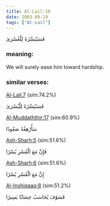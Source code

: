 ```yaml
---
title: Al-Lail:10
date: 2003-09-19
tags: ["Al-Lail"]
---
```

فَسَنُيَسِّرُهُ لِلْعُسْرَىٰ
### meaning: 
We will surely ease him toward hardship.
### similar verses: 

[Al-Lail:7](/92/7) (sim:74.2%)

فَسَنُيَسِّرُهُ لِلْيُسْرَىٰ

[Al-Muddaththir:17](/74/17) (sim:60.9%)

سَأُرْهِقُهُ صَعُودًا

[Ash-Sharh:5](/94/5) (sim:51.6%)

فَإِنَّ مَعَ الْعُسْرِ يُسْرًا

[Ash-Sharh:6](/94/6) (sim:51.6%)

إِنَّ مَعَ الْعُسْرِ يُسْرًا

[Al-Inshiqaaq:8](/84/8) (sim:51.2%)

فَسَوْفَ يُحَاسَبُ حِسَابًا يَسِيرًا
